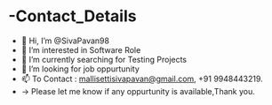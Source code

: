 # -Contact_Details
- 👋 Hi, I’m @SivaPavan98
- 👀 I’m interested in Software Role
- 🌱 I’m currently searching for Testing Projects
- 💞️ I’m looking for job oppurtunity
- 📫 To Contact : mallisettisivapavan@gmail.com, +91 9948443219.
- -> Please let me know if any oppurtunity is available,Thank you.
